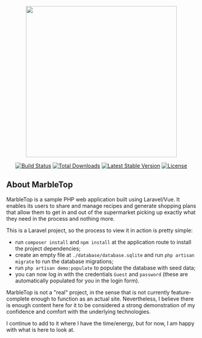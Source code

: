 <p align="center"><img src="https://res.cloudinary.com/dtfbvvkyp/image/upload/v1566331377/laravel-logolockup-cmyk-red.svg" width="400"></p>

<p align="center">
<a href="https://travis-ci.org/laravel/framework"><img src="https://travis-ci.org/laravel/framework.svg" alt="Build Status"></a>
<a href="https://packagist.org/packages/laravel/framework"><img src="https://poser.pugx.org/laravel/framework/d/total.svg" alt="Total Downloads"></a>
<a href="https://packagist.org/packages/laravel/framework"><img src="https://poser.pugx.org/laravel/framework/v/stable.svg" alt="Latest Stable Version"></a>
<a href="https://packagist.org/packages/laravel/framework"><img src="https://poser.pugx.org/laravel/framework/license.svg" alt="License"></a>
</p>

## About MarbleTop

MarbleTop is a sample PHP web application built using Laravel/Vue. It enables its users to share and
manage recipes and generate shopping plans that allow them to get in and out of the supermarket picking up
exactly what they need in the process and nothing more.

This is a Laravel project, so the process to view it in action is pretty simple:

- run `composer install` and `npm install` at the application route to install the project dependencies;
- create an empty file at `./database/database.sqlite` and run `php artisan migrate` to run the database migrations;
- run `php artisan demo:populate` to populate the database with seed data;
- you can now log in with the credentials `Guest` and `password` (these are automatically populated for you
in the login form).

MarbleTop is not a "real" project, in the sense that is not currently feature-complete enough to function as an
actual site. Nevertheless, I believe there is enough content here for it to be considered a strong demonstration
of my confidence and comfort with the underlying technologies.

I continue to add to it where I have the time/energy, but for now, I am happy with what is here to look at.
